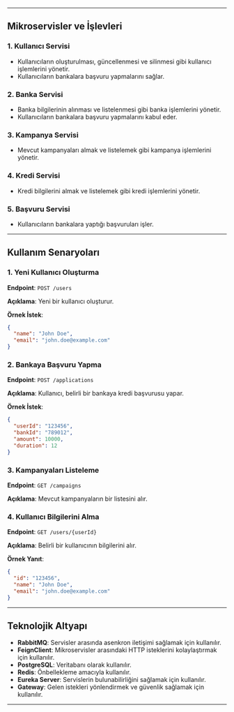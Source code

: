 
---

## Mikroservisler ve İşlevleri

### 1. Kullanıcı Servisi
- Kullanıcıların oluşturulması, güncellenmesi ve silinmesi gibi kullanıcı işlemlerini yönetir.
- Kullanıcıların bankalara başvuru yapmalarını sağlar.

### 2. Banka Servisi
- Banka bilgilerinin alınması ve listelenmesi gibi banka işlemlerini yönetir.
- Kullanıcıların bankalara başvuru yapmalarını kabul eder.

### 3. Kampanya Servisi
- Mevcut kampanyaları almak ve listelemek gibi kampanya işlemlerini yönetir.

### 4. Kredi Servisi
- Kredi bilgilerini almak ve listelemek gibi kredi işlemlerini yönetir.

### 5. Başvuru Servisi
- Kullanıcıların bankalara yaptığı başvuruları işler.

---

## Kullanım Senaryoları

### 1. Yeni Kullanıcı Oluşturma

**Endpoint**: `POST /users`

**Açıklama**: Yeni bir kullanıcı oluşturur.

**Örnek İstek**:
```json
{
  "name": "John Doe",
  "email": "john.doe@example.com"
}
```

### 2. Bankaya Başvuru Yapma

**Endpoint**: `POST /applications`

**Açıklama**: Kullanıcı, belirli bir bankaya kredi başvurusu yapar.

**Örnek İstek**:
```json
{
  "userId": "123456",
  "bankId": "789012",
  "amount": 10000,
  "duration": 12
}
```

### 3. Kampanyaları Listeleme

**Endpoint**: `GET /campaigns`

**Açıklama**: Mevcut kampanyaların bir listesini alır.

### 4. Kullanıcı Bilgilerini Alma

**Endpoint**: `GET /users/{userId}`

**Açıklama**: Belirli bir kullanıcının bilgilerini alır.

**Örnek Yanıt**:
```json
{
  "id": "123456",
  "name": "John Doe",
  "email": "john.doe@example.com"
}
```

---

## Teknolojik Altyapı

- **RabbitMQ**: Servisler arasında asenkron iletişimi sağlamak için kullanılır.
- **FeignClient**: Mikroservisler arasındaki HTTP isteklerini kolaylaştırmak için kullanılır.
- **PostgreSQL**: Veritabanı olarak kullanılır.
- **Redis**: Önbellekleme amacıyla kullanılır.
- **Eureka Server**: Servislerin bulunabilirliğini sağlamak için kullanılır.
- **Gateway**: Gelen istekleri yönlendirmek ve güvenlik sağlamak için kullanılır.

---
